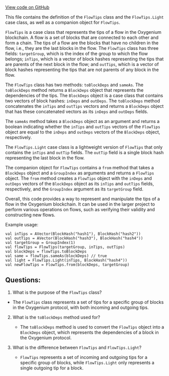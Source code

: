 [View code on GitHub](https://github.com/oxygenium/oxygenium/flow/src/main/scala/org/oxygenium/flow/core/FlowTips.scala)

This file contains the definition of the `FlowTips` class and the `FlowTips.Light` case class, as well as a companion object for `FlowTips`. 

`FlowTips` is a case class that represents the tips of a flow in the Oxygenium blockchain. A flow is a set of blocks that are connected to each other and form a chain. The tips of a flow are the blocks that have no children in the flow, i.e., they are the last blocks in the flow. The `FlowTips` class has three fields: `targetGroup`, which is the index of the group to which the flow belongs; `inTips`, which is a vector of block hashes representing the tips that are parents of the next block in the flow; and `outTips`, which is a vector of block hashes representing the tips that are not parents of any block in the flow. 

The `FlowTips` class has two methods: `toBlockDeps` and `sameAs`. The `toBlockDeps` method returns a `BlockDeps` object that represents the dependencies of the tips. The `BlockDeps` object is a case class that contains two vectors of block hashes: `inDeps` and `outDeps`. The `toBlockDeps` method concatenates the `inTips` and `outTips` vectors and returns a `BlockDeps` object that has these concatenated vectors as its `inDeps` and `outDeps` fields. 

The `sameAs` method takes a `BlockDeps` object as an argument and returns a boolean indicating whether the `inTips` and `outTips` vectors of the `FlowTips` object are equal to the `inDeps` and `outDeps` vectors of the `BlockDeps` object, respectively. 

The `FlowTips.Light` case class is a lightweight version of `FlowTips` that only contains the `inTips` and `outTip` fields. The `outTip` field is a single block hash representing the last block in the flow. 

The companion object for `FlowTips` contains a `from` method that takes a `BlockDeps` object and a `GroupIndex` as arguments and returns a `FlowTips` object. The `from` method creates a `FlowTips` object with the `inDeps` and `outDeps` vectors of the `BlockDeps` object as its `inTips` and `outTips` fields, respectively, and the `GroupIndex` argument as its `targetGroup` field. 

Overall, this code provides a way to represent and manipulate the tips of a flow in the Oxygenium blockchain. It can be used in the larger project to perform various operations on flows, such as verifying their validity and constructing new flows. 

Example usage:
```
val inTips = AVector(BlockHash("hash1"), BlockHash("hash2"))
val outTips = AVector(BlockHash("hash3"), BlockHash("hash4"))
val targetGroup = GroupIndex(1)
val flowTips = FlowTips(targetGroup, inTips, outTips)
val blockDeps = flowTips.toBlockDeps
val same = flowTips.sameAs(blockDeps) // true
val light = FlowTips.Light(inTips, BlockHash("hash4"))
val newFlowTips = FlowTips.from(blockDeps, targetGroup)
```
## Questions: 
 1. What is the purpose of the `FlowTips` class?
   - The `FlowTips` class represents a set of tips for a specific group of blocks in the Oxygenium protocol, with both incoming and outgoing tips.
   
2. What is the `toBlockDeps` method used for?
   - The `toBlockDeps` method is used to convert the `FlowTips` object into a `BlockDeps` object, which represents the dependencies of a block in the Oxygenium protocol.

3. What is the difference between `FlowTips` and `FlowTips.Light`?
   - `FlowTips` represents a set of incoming and outgoing tips for a specific group of blocks, while `FlowTips.Light` only represents a single outgoing tip for a block.